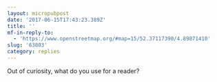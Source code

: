 ```yaml
---
layout: micropubpost
date: '2017-06-15T17:43:23.389Z'
title: ''
mf-in-reply-to:
  - 'https://www.openstreetmap.org/#map=15/52.37117390/4.89871410'
slug: '63803'
category: replies
---
```

Out of curiosity, what do you use for a reader?
